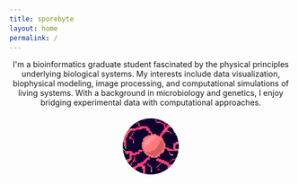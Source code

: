 ```yaml
---
title: sporebyte
layout: home
permalink: /
---
```


<style>
.profile-pic {
  width: 100px !important;
  height: 100px !important;
  border-radius: 50% !important;
  object-fit: cover !important;
  display: block !important;
  margin: 20px auto !important;
}
.text-block {
  max-width: 600px;
  margin: 0 auto;
  text-align: center;
}
</style>

<div class="text-block">
I'm a bioinformatics graduate student fascinated by the physical principles underlying biological systems. My interests include data visualization, biophysical modeling, image processing, and computational simulations of living systems. With a background in microbiology and genetics, I enjoy bridging experimental data with computational approaches.
</div>

<img src="profile.png" alt="Profile photo" class="profile-pic">
